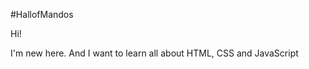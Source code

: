 #HallofMandos
<p>Hi!</p>
<p>I'm new here. And I want to learn all about HTML, CSS and JavaScript</p>
